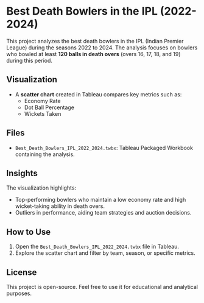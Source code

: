 # Best Death Bowlers in the IPL (2022-2024)

This project analyzes the best death bowlers in the IPL (Indian Premier League) during the seasons 2022 to 2024. The analysis focuses on bowlers who bowled at least **120 balls in death overs** (overs 16, 17, 18, and 19) during this period.

## Visualization
- A **scatter chart** created in Tableau compares key metrics such as:
  - Economy Rate
  - Dot Ball Percentage
  - Wickets Taken

## Files
- `Best_Death_Bowlers_IPL_2022_2024.twbx`: Tableau Packaged Workbook containing the analysis.

## Insights
The visualization highlights:
- Top-performing bowlers who maintain a low economy rate and high wicket-taking ability in death overs.
- Outliers in performance, aiding team strategies and auction decisions.

## How to Use
1. Open the `Best_Death_Bowlers_IPL_2022_2024.twbx` file in Tableau.
2. Explore the scatter chart and filter by team, season, or specific metrics.

## License
This project is open-source. Feel free to use it for educational and analytical purposes.
